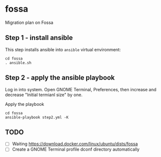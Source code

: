 # fossa

Migration plan on Fossa

## Step 1 - install ansible

This step installs ansible into `ansible` virtual environment:
```
cd fossa
. ansible.sh
```

## Step 2 - apply the ansible playbook

Log in into system. Open GNOME Terminal, Preferences, then increase and decrease "Initial termianl size" by one.

Apply the playbook
```
cd fossa
ansible-playbook step2.yml -K
```
## TODO

 - [ ] Waiting https://download.docker.com/linux/ubuntu/dists/fossa
 - [ ] Create a GNOME Terminal profile dconf directory automatically